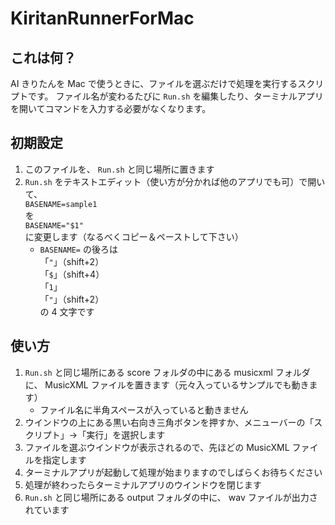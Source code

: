 # KiritanRunnerForMac

## これは何？

AI きりたんを Mac で使うときに、ファイルを選ぶだけで処理を実行するスクリプトです。
ファイル名が変わるたびに `Run.sh` を編集したり、ターミナルアプリを開いてコマンドを入力する必要がなくなります。

## 初期設定

1. このファイルを、 `Run.sh` と同じ場所に置きます
2. `Run.sh` をテキストエディット（使い方が分かれば他のアプリでも可）で開いて、\
`BASENAME=sample1`\
を\
`BASENAME="$1"`\
に変更します（なるべくコピー＆ペーストして下さい）
    * `BASENAME=` の後ろは\
「`"`」（shift+2）\
「`$`」（shift+4）\
「`1`」\
「`"`」（shift+2）\
の 4 文字です

## 使い方

1. `Run.sh` と同じ場所にある score フォルダの中にある musicxml フォルダに、 MusicXML ファイルを置きます（元々入っているサンプルでも動きます）
    * ファイル名に半角スペースが入っていると動きません
2. ウインドウの上にある黒い右向き三角ボタンを押すか、メニューバーの「スクリプト」→「実行」を選択します
3. ファイルを選ぶウインドウが表示されるので、先ほどの MusicXML ファイルを指定します
4. ターミナルアプリが起動して処理が始まりますのでしばらくお待ちください
5. 処理が終わったらターミナルアプリのウインドウを閉じます
6. `Run.sh` と同じ場所にある output フォルダの中に、 wav ファイルが出力されています

